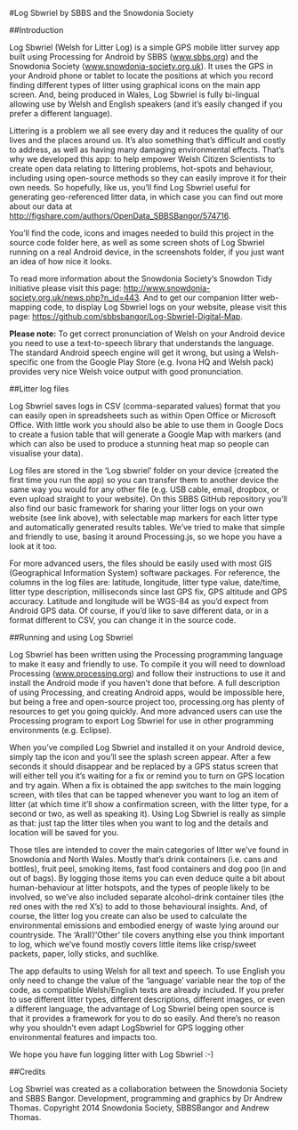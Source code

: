 #Log Sbwriel by SBBS and the Snowdonia Society

##Introduction

Log Sbwriel (Welsh for Litter Log) is a simple GPS mobile litter survey app built using Processing for Android by SBBS (www.sbbs.org) and the Snowdonia Society (www.snowdonia-society.org.uk). It uses the GPS in your Android phone or tablet to locate the positions at which you record finding different types of litter using graphical icons on the main app screen. And, being produced in Wales, Log Sbwriel is fully bi-lingual allowing use by Welsh and English speakers (and it’s easily changed if you prefer a different language).

Littering is a problem we all see every day and it reduces the quality of our lives and the places around us. It’s also something that’s difficult and costly to address, as well as having many damaging environmental effects. That’s why we developed this app: to help empower Welsh Citizen Scientists to create open data relating to littering problems, hot-spots and behaviour, including using open-source methods so they can easily improve it for their own needs. So hopefully, like us, you’ll find Log Sbwriel useful for generating geo-referenced litter data, in which case you can find out more about our data at http://figshare.com/authors/OpenData_SBBSBangor/574716.

You’ll find the code, icons and images needed to build this project in the source code folder here, as well as some screen shots of Log Sbwriel running on a real Android device, in the screenshots folder, if you just want an idea of how nice it looks.

To read more information about the Snowdonia Society’s Snowdon Tidy initiative please visit this page: http://www.snowdonia-society.org.uk/news.php?n_id=443. And to get our companion litter web-mapping code, to display Log Sbwriel logs on your website, please visit this page: https://github.com/sbbsbangor/Log-Sbwriel-Digital-Map.

**Please note:** To get correct pronunciation of Welsh on your Android device you need to use a text-to-speech library that understands the language. The standard Android speech engine will get it wrong, but using a Welsh-specific one from the Google Play Store (e.g. Ivona HQ and Welsh pack) provides very nice Welsh voice output with good pronunciation.

##Litter log files

Log Sbwriel saves logs in CSV (comma-separated values) format that you can easily open in spreadsheets such as within Open Office or Microsoft Office. With little work you should also be able to use them in Google Docs to create a fusion table that will generate a Google Map with markers (and which can also be used to produce a stunning heat map so people can visualise your data).

Log files are stored in the ‘Log sbwriel’ folder on your device (created the first time you run the app) so you can transfer them to another device the same way you would for any other file (e.g. USB cable, email, dropbox, or even upload straight to your website). On this SBBS GitHub repository you’ll also find our basic framework for sharing your litter logs on your own website (see link above), with selectable map markers for each litter type and automatically generated results tables. We’ve tried to make that simple and friendly to use, basing it around Processing.js, so we hope you have a look at it too.

For more advanced users, the files should be easily used with most GIS (Geographical Information System) software packages. For reference, the columns in the log files are: latitude, longitude, litter type value, date/time, litter type description, milliseconds since last GPS fix, GPS altitude and GPS accuracy. Latitude and longitude will be WGS-84 as you’d expect from Android GPS data. Of course, if you’d like to save different data, or in a format different to CSV, you can change it in the source code.

##Running and using Log Sbwriel

Log Sbwriel has been written using the Processing programming language to make it easy and friendly to use. To compile it you will need to download Processing (www.processing.org) and follow their instructions to use it and install the Android mode if you haven’t done that before. A full description of using Processing, and creating Android apps, would be impossible here, but being a free and open-source project too, processing.org has plenty of resources to get you going quickly. And more advanced users can use the Processing program to export Log Sbwriel for use in other programming environments (e.g. Eclipse).

When you’ve compiled Log Sbwriel and installed it on your Android device, simply tap the icon and you’ll see the splash screen appear. After a few seconds it should disappear and be replaced by a GPS status screen that will either tell you it’s waiting for a fix or remind you to turn on GPS location and try again. When a fix is obtained the app switches to the main logging screen, with tiles that can be tapped whenever you want to log an item of litter (at which time it’ll show a confirmation screen, with the litter type, for a second or two, as well as speaking it). Using Log Sbwriel is really as simple as that: just tap the litter tiles when you want to log and the details and location will be saved for you.

Those tiles are intended to cover the main categories of litter we’ve found in Snowdonia and North Wales. Mostly that’s drink containers (i.e. cans and bottles), fruit peel, smoking items, fast food containers and dog poo (in and out of bags). By logging those items you can even deduce quite a bit about human-behaviour at litter hotspots, and the types of people likely to be involved, so we’ve also included separate alcohol-drink container tiles (the red ones with the red X’s) to add to those behavioural insights. And, of course, the litter log you create can also be used to calculate the environmental emissions and embodied energy of waste lying around our countryside. The ‘Arall’/‘Other’ tile covers anything else you think important to log, which we’ve found mostly covers little items like crisp/sweet packets, paper, lolly sticks, and suchlike.

The app defaults to using Welsh for all text and speech. To use English you only need to change the value of the ‘language’ variable near the top of the code, as compatible Welsh/English texts are already included. If you prefer to use different litter types, different descriptions, different images, or even a different language, the advantage of Log Sbwriel being open source is that it provides a framework for you to do so easily. And there’s no reason why you shouldn’t even adapt LogSbwriel for GPS logging other environmental features and impacts too.

We hope you have fun logging litter with Log Sbwriel :-)

##Credits

Log Sbwriel was created as a collaboration between the Snowdonia Society and SBBS Bangor. Development, programming and graphics by Dr Andrew Thomas. Copyright 2014 Snowdonia Society, SBBSBangor and Andrew Thomas.


